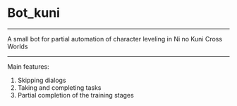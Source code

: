 # Bot_kuni

---

A small bot for partial automation of character leveling in Ni no Kuni Cross Worlds

---

Main features: 
1. Skipping dialogs
2. Taking and completing tasks
3. Partial completion of the training stages
